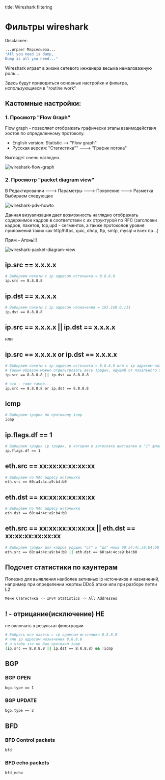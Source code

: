 title: Wireshark filtering

# Фильтры wireshark
Disclaimer:
```bash
...играет Марсельеза...
"All you need is dump, 
Dump is all you need..."
```

Wireshark играет в жизни сетевого инженера весьма немаловажную роль...

Здесь будут приводиться основные настройки и  фильтра, использующиеся в "routine work"

## Кастомные настройки:

### 1. Просмотр "Flow Graph"
Flow graph - позволяет отображать графически этапы взаимодействия хостов по определенному протоколу.

- English version: Statistic --> "Flow graph"
- Русская версия: "Статистика"" ---> "График потока"

Выглядет очень наглядно.

![wireshark-flow-graph](../img/wireshark-flow-graph.jpg)

### 2. Просмотр "packet diagram view"

В Редактировании ---> Параметры ---> Появление ---> Разметка
Выбираем следующее 

![wireshark-pdv-howto](../img/wireshark-pdv-howto.jpg)

Данная визуализация дает возможность наглядно отображать содержимое кадров в соответствии с их структурой по RFC
(заголовки кадров, пакетов, tcp,upd - сегментов, а также протоколов уровня приложений таких как http/https, quic, dhcp, ftp, smtp, mysql и всех пр...)

Прям - Агонь!!!

![wireshark-packet-diagram-view](../img/wireshark-packet-diagram-view.jpg)


## ip.src == x.x.x.x
```bash
# Выбираем пакеты с ip адресом источника = 8.8.8.8
ip.src == 8.8.8.8
```

## ip.dst == x.x.x.x
```bash
# Выбираем пакеты с ip адресом назначения = 192.168.0.111
ip.dst == 8.8.8.8
```

## ip.src == x.x.x.x || ip.dst == x.x.x.x 
или 
## ip.src == x.x.x.x or ip.dst == x.x.x.x
```bash
# Выбираем пакеты с ip адресом источника = 8.8.8.8 или с ip адресом назначения = 8.8.8.8
# Таким образом можно отфильтровать весь трафик, идущий от локального хоста по узла 8.8.8.8
ip.src == 8.8.8.8 || ip.dst == 8.8.8.8

# это - тоже самое...
ip.src == 8.8.8.8 or ip.dst == 8.8.8.8
```

## icmp
```bash
# Выбираем трафик по протоколу icmp
icmp
```

## ip.flags.df == 1
```bash
# Выбираем трафик ip трафик, в котором в заголовке выставлен в "1" флаг Don't Fragment
ip.flags.df == 1
```

## eth.src == xx:xx:xx:xx:xx:xx
```bash
# Выбираем по MAC адресу источника
eth.src == 60:a4:4c:a9:b4:b0
```

## eth.dst == xx:xx:xx:xx:xx:xx
```bash
# Выбираем по MAC адресу источника
eth.dst == 60:a4:4c:a9:b4:b0
```

## eth.src == xx:xx:xx:xx:xx:xx || eth.dst == xx:xx:xx:xx:xx:xx
```bash
# Выбираем трафик для кадров удущих "от" и "до" мака 60:a4:4c:a9:b4:b0 
eth.src == 60:a4:4c:a9:b4:b0 || eth.dst == 60:a4:4c:a9:b4:b0 
```

## Подсчет статистики по каунтерам 
Полезно для выявления наиболее активных ip источников и назначений, 
например при определении жертвы DDoS атаки или при разборе петли L2
```bash
Меню Статистика -> IPv4 Statistics -> All Addresses
```

## ! - отрицание(исключение) НЕ
не включать в результат фильтрации
```bash
# Выбрать все пакеты с ip адресом источника 8.8.8.8 
# или ip адресом назначения 8.8.8.8 
# и чтобы это не был протокол icmp
(ip.src == 8.8.8.8 || ip.dst == 8.8.8.8) && !icmp
```


## BGP
### BGP OPEN 
```bash
bgp.type == 1 
```

### BGP UPDATE 
```bash 
bgp.type == 2
```

## BFD
###  BFD Control packets
```bash
bfd
```

###  BFD echo packets
```bash
bfd_echo
```

